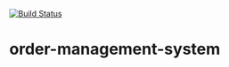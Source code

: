 [![Build Status](https://travis-ci.org/kennymorgan1/order-management-system.svg?branch=dev)](https://travis-ci.org/kennymorgan1/order-management-system)
# order-management-system

